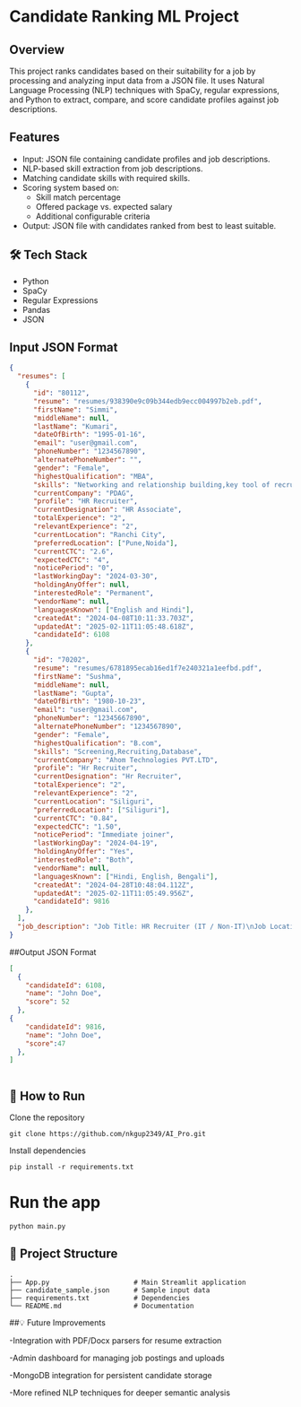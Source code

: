 # Candidate Ranking ML Project

## Overview

This project ranks candidates based on their suitability for a job by processing and analyzing input data from a JSON file. It uses Natural Language Processing (NLP) techniques with SpaCy, regular expressions, and Python to extract, compare, and score candidate profiles against job descriptions.

## Features

- Input: JSON file containing candidate profiles and job descriptions.
- NLP-based skill extraction from job descriptions.
- Matching candidate skills with required skills.
- Scoring system based on:
  - Skill match percentage
  - Offered package vs. expected salary
  - Additional configurable criteria
- Output: JSON file with candidates ranked from best to least suitable.


## 🛠 Tech Stack

- Python  
- SpaCy  
- Regular Expressions  
- Pandas  
- JSON  



## Input JSON Format

```json
{
  "resumes": [
    {
      "id": "80112",
      "resume": "resumes/938390e9c09b344edb9ecc004997b2eb.pdf",
      "firstName": "Simmi",
      "middleName": null,
      "lastName": "Kumari",
      "dateOfBirth": "1995-01-16",
      "email": "user@gmail.com",
      "phoneNumber": "1234567890",
      "alternatePhoneNumber": "",
      "gender": "Female",
      "highestQualification": "MBA",
      "skills": "Networking and relationship building,key tool of recruitment,Active listening,Communication skills,Time management,",
      "currentCompany": "PDAG",
      "profile": "HR Recruiter",
      "currentDesignation": "HR Associate",
      "totalExperience": "2",
      "relevantExperience": "2",
      "currentLocation": "Ranchi City",
      "preferredLocation": ["Pune,Noida"],
      "currentCTC": "2.6",
      "expectedCTC": "4",
      "noticePeriod": "0",
      "lastWorkingDay": "2024-03-30",
      "holdingAnyOffer": null,
      "interestedRole": "Permanent",
      "vendorName": null,
      "languagesKnown": ["English and Hindi"],
      "createdAt": "2024-04-08T10:11:33.703Z",
      "updatedAt": "2025-02-11T11:05:48.618Z",
      "candidateId": 6108
    },
    {
      "id": "70202",
      "resume": "resumes/6781895ecab16ed1f7e240321a1eefbd.pdf",
      "firstName": "Sushma",
      "middleName": null,
      "lastName": "Gupta",
      "dateOfBirth": "1980-10-23",
      "email": "user@gmail.com",
      "phoneNumber": "12345667890",
      "alternatePhoneNumber": "1234567890",
      "gender": "Female",
      "highestQualification": "B.com",
      "skills": "Screening,Recruiting,Database",
      "currentCompany": "Ahom Technologies PVT.LTD",
      "profile": "Hr Recruiter",
      "currentDesignation": "Hr Recruiter",
      "totalExperience": "2",
      "relevantExperience": "2",
      "currentLocation": "Siliguri",
      "preferredLocation": ["Siliguri"],
      "currentCTC": "0.84",
      "expectedCTC": "1.50",
      "noticePeriod": "Immediate joiner",
      "lastWorkingDay": "2024-04-19",
      "holdingAnyOffer": "Yes",
      "interestedRole": "Both",
      "vendorName": null,
      "languagesKnown": ["Hindi, English, Bengali"],
      "createdAt": "2024-04-28T10:48:04.112Z",
      "updatedAt": "2025-02-11T11:05:49.956Z",
      "candidateId": 9816
    },
  ],
  "job_description": "Job Title: HR Recruiter (IT / Non-IT)\nJob Location: Greater Noida West\nYears of Experience: 1.5 - 3 Years\nBudget: Up to ₹3.5 LPA\nJob Type: Full-time, Permanent Role\n\nKey Responsibilities:\n1. Partner with client-side hiring managers to understand staffing needs.\n2. Review and align job descriptions with ideal candidate profiles.\n3. Source candidates using job portals, social media, and internal databases.\n4. Conduct telephonic/video screening and assess relevant experience.\n5. Coordinate interviews between shortlisted candidates and hiring managers.\n6. Maintain timely updates and follow-ups throughout the hiring process.\n7. Act as a liaison between candidates and clients until onboarding.\n8. Build a pipeline of qualified candidates for recurring requirements.\n\nRequirements and Skills:\n- 1.5–3 years of hands-on recruitment experience (IT/Non-IT).\n- Strong in sourcing, screening, interview coordination, and onboarding.\n- Familiar with ATS tools, MS Office, and Google Workspace (Docs, Sheets, Gmail).\n- Excellent verbal and written communication in English and Hindi.\n- Immediate joiners or candidates with up to 15 days notice preferred.\n- Comfortable with onsite work at Greater Noida West.\n\nPreferred Traits:\n- Strong client and candidate management skills.\n- Confident in handling high-volume hiring with quick TAT.\n- Ability to manage Excel-based trackers or dashboards.\n- Open to permanent roles and long-term growth."
}
```

##Output JSON Format

```json
[
  {
    "candidateId": 6108,
    "name": "John Doe",
    "score": 52
  },
{
    "candidateId": 9816,
    "name": "John Doe",
    "score":47
  },
]



```

## 🚀 How to Run

 Clone the repository  
```
git clone https://github.com/nkgup2349/AI_Pro.git
```

Install dependencies
```
pip install -r requirements.txt
```

# Run the app

```
python main.py
```


## 🧱 Project Structure
```
.
├── App.py                     # Main Streamlit application
├── candidate_sample.json      # Sample input data
├── requirements.txt           # Dependencies
└── README.md                  # Documentation

```

##💡 Future Improvements

-Integration with PDF/Docx parsers for resume extraction

-Admin dashboard for managing job postings and uploads

-MongoDB integration for persistent candidate storage

-More refined NLP techniques for deeper semantic analysis

